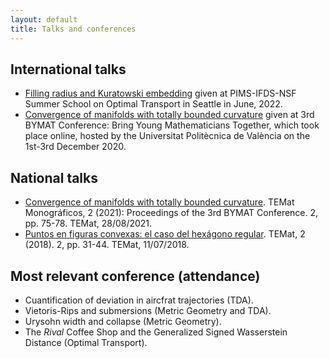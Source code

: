 ```yaml
---
layout: default
title: Talks and conferences
---
```


## International talks
* [Filling radius and Kuratowski embedding](https://kantorovich.org/event/2022-optimal-transport-summer-school/) given at PIMS-IFDS-NSF Summer School on Optimal Transport in Seattle in June, 2022.
* [Convergence of manifolds with totally bounded curvature](https://temat.es/monograficos/article/view/vol2-p75) given at 3rd BYMAT Conference: Bring Young Mathematicians Together, which took place online, hosted by the Universitat Politècnica de València on the 1st-3rd December 2020.
   

## National talks
* [Convergence of manifolds with totally bounded curvature](https://temat.es/monograficos/article/view/vol2-p75). TEMat Monográficos, 2 (2021): Proceedings of the 3rd BYMAT Conference. 2, pp. 75-78. TEMat, 28/08/2021.
* [Puntos en figuras convexas: el caso del hexágono regular](https://temat.es/articulo/2018-p31). TEMat, 2 (2018). 2, pp. 31-44. TEMat, 11/07/2018.


## Most relevant conference (attendance)
* Cuantification of deviation in aircfrat trajectories (TDA).
* Vietoris-Rips and submersions (Metric Geometry and TDA).
* Urysohn width and collapse (Metric Geometry).
* The *Rival* Coffee Shop and the Generalized Signed Wasserstein Distance (Optimal Transport).
